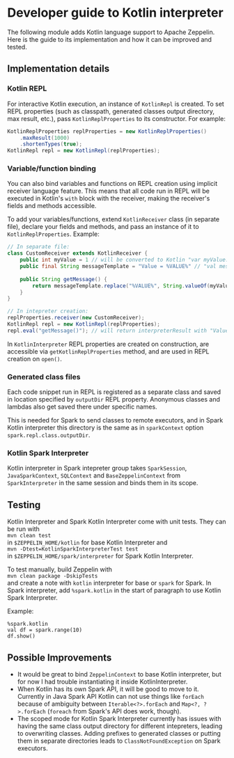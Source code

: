 # Developer guide to Kotlin interpreter

The following module adds Kotlin language support to Apache Zeppelin.
Here is the guide to its implementation and how it can be improved and tested. 

## Implementation details
### Kotlin REPL
For interactive Kotlin execution, an instance of `KotlinRepl` is created.
To set REPL properties (such as classpath, generated classes output directory, max result, etc.),
pass `KotlinReplProperties` to its constructor. For example:
```java
KotlinReplProperties replProperties = new KotlinReplProperties()
    .maxResult(1000)
    .shortenTypes(true);
KotlinRepl repl = new KotlinRepl(replProperties);
```

### Variable/function binding
You can also bind variables and functions on REPL creation using implicit receiver language feature.
This means that all code run in REPL will be executed in Kotlin's `with` block with the receiver, 
making the receiver's fields and methods accessible.
   
To add your variables/functions, extend `KotlinReceiver` class (in separate file), declare your fields and methods, and pass an instance of it to
`KotlinReplProperties`. Example:
```java
// In separate file:
class CustomReceiver extends KotlinReceiver {
    public int myValue = 1 // will be converted to Kotlin "var myValue: Int"
    public final String messageTemplate = "Value = %VALUE%" // "val messageTemplate: String"
    
    public String getMessage() {
        return messageTemplate.replace("%VALUE%", String.valueOf(myValue));
    }
}

// In intepreter creation:
replProperties.receiver(new CustomReceiver);
KotlinRepl repl = new KotlinRepl(replProperties);
repl.eval("getMessage()"); // will return interpreterResult with "Value = 1" string
``` 

In `KotlinInterpreter` REPL properties are created on construction, are accessible via `getKotlinReplProperties` method,
and are used in REPL creation on `open()`.

### Generated class files
Each code snippet run in REPL is registered as a separate class and saved in location 
specified by `outputDir` REPL property. Anonymous classes and lambdas also get saved there under specific names. 

This is needed for Spark to send classes to remote executors, and in Spark Kotlin interpreter this directory is the same 
as in `sparkContext` option `spark.repl.class.outputDir`.

### Kotlin Spark Interpreter
Kotlin interpreter in Spark intepreter group takes `SparkSession`, `JavaSparkContext`, `SQLContext` 
and `BaseZeppelinContext` from `SparkInterpreter` in the same session and binds them in its scope.
  
## Testing
Kotlin Interpreter and Spark Kotlin Interpreter come with unit tests. 
They can be run with \
`mvn clean test` \
in `$ZEPPELIN_HOME/kotlin` for base Kotlin Interpreter and \
`mvn -Dtest=KotlinSparkInterpreterTest test` \
in `$ZEPPELIN_HOME/spark/interpreter` for Spark Kotlin Interpreter.

To test manually, build Zeppelin with \
`mvn clean package -DskipTests` \
and create a note with `kotlin` interpreter for base or `spark` for Spark. 
In Spark interpreter, add `%spark.kotlin` in the start of paragraph to use Kotlin Spark Interpreter.

Example:
```$kotlin
%spark.kotlin
val df = spark.range(10)
df.show()
```
## Possible Improvements
* It would be great to bind `ZeppelinContext` to base Kotlin interpreter, but for now I had trouble instantiating it 
inside KotlinInterpreter.
* When Kotlin has its own Spark API, it will be good to move to it. Currently in Java Spark API Kotlin 
can not use things like `forEach` because of ambiguity between `Iterable<?>.forEach` and `Map<?, ?>.forEach` 
(`foreach` from Spark's API does work, though).
* The scoped mode for Kotlin Spark Interpreter currently has issues with having the same class output directory 
for different intepreters, leading to overwriting classes. Adding prefixes to generated classes or putting them
 in separate directories leads to `ClassNotFoundException` on Spark executors.
